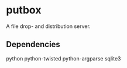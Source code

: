 putbox
======

A file drop- and distribution server.

Dependencies
------------

python
python-twisted
python-argparse
sqlite3
